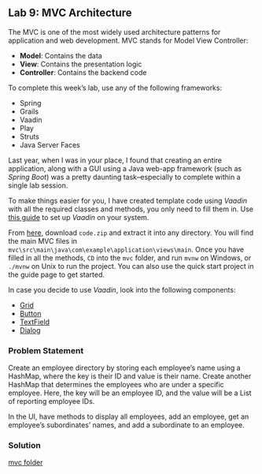 ## Lab 9: MVC Architecture

The MVC is one of the most widely used architecture patterns for application and web development. MVC stands for Model View Controller:
- **Model**: Contains the data
- **View**: Contains the presentation logic
- **Controller**: Contains the backend code

To complete this week’s lab, use any of the following frameworks:
- Spring
- Grails
- Vaadin
- Play
- Struts
- Java Server Faces

Last year, when I was in your place, I found that creating an entire application, along with a GUI using a Java web-app framework (such as *Spring Boot*) was a pretty daunting task–especially to complete within a single lab session.

To make things easier for you, I have created template code using *Vaadin* with all the required classes and methods, you only need to fill them in. Use [this guide](https://vaadin.com/docs/latest/guide/quick-start) to set up *Vaadin* on your system.

From [here](9-mvc), download `code.zip` and extract it into any directory. You will find the main MVC files in `mvc\src\main\java\com\example\application\views\main`. Once you have filled in all the methods, `CD` into the `mvc` folder, and run `mvnw` on Windows, or `./mvnw` on Unix to run the project. You can also use the quick start project in the guide page to get started.

In case you decide to use *Vaadin*, look into the following components:
- [Grid](https://vaadin.com/docs/latest/components/grid)
- [Button](https://vaadin.com/docs/latest/components/button)
- [TextField](https://vaadin.com/docs/latest/components/text-field)
- [Dialog](https://vaadin.com/docs/latest/components/dialog)

### Problem Statement

Create an employee directory by storing each employee’s name using a HashMap, where the key is their ID and value is their name. Create another HashMap that determines the employees who are under a specific employee. Here, the key will be an employee ID, and the value will be a List of reporting employee IDs.

In the UI, have methods to display all employees, add an employee, get an employee’s subordinates’ names, and add a subordinate to an employee.

### Solution

[mvc folder](mvc)
